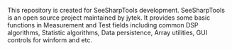 This repository is created for SeeSharpTools development. SeeSharpTools is an open source project maintained by jytek. It provides some basic functions in Measurement and Test fields including common DSP algorithms, Statistic algorithms, Data persistence, Array utilities, GUI controls for winform and etc.